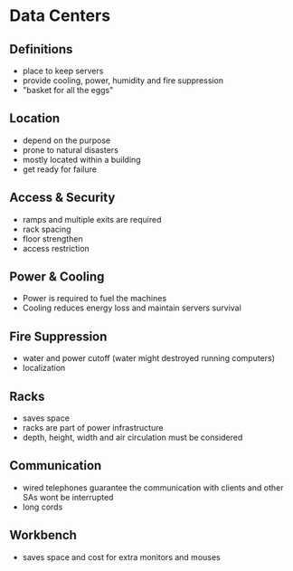 # Data Centers
## Definitions
- place to keep servers
- provide cooling, power, humidity and fire suppression
- "basket for all the eggs"

## Location
- depend on the purpose
- prone to natural disasters
- mostly located within a building
- get ready for failure

## Access & Security
- ramps and multiple exits are required
- rack spacing
- floor strengthen
- access restriction

## Power & Cooling
- Power is required to fuel the machines
- Cooling reduces energy loss and maintain servers survival

## Fire Suppression
- water and power cutoff (water might destroyed running computers)
- localization

## Racks 
- saves space
- racks are part of power infrastructure
- depth, height, width and air circulation must be considered

## Communication
- wired telephones guarantee the communication with clients and other SAs wont be interrupted
- long cords

## Workbench
- saves space and cost for extra monitors and mouses
